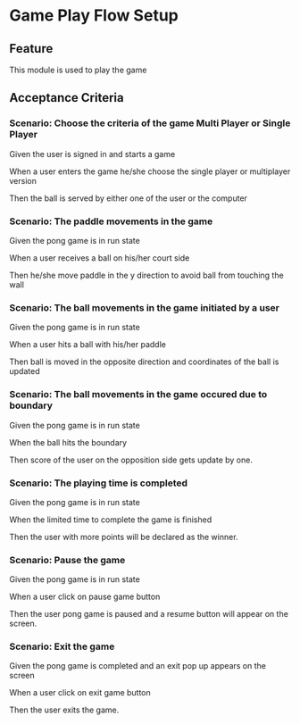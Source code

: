# Game Play Flow Setup

## Feature

This module is used to play the game

## Acceptance Criteria

### Scenario: Choose the criteria of the game Multi Player or Single Player

  Given the user is signed in and starts a game

  When a user enters the game he/she choose the single player or multiplayer version

  Then the ball is served by either one of the user or the computer

### Scenario: The paddle movements in the game

  Given the pong game is in run state

  When a user receives a ball on his/her court side

  Then he/she move paddle in the y direction to avoid ball from touching the wall
  
### Scenario: The ball movements in the game initiated by a user

  Given the pong game is in run state

  When a user hits a ball with his/her paddle

  Then ball is moved in the opposite direction and coordinates of the ball is updated
  
### Scenario: The ball movements in the game occured due to boundary

  Given the pong game is in run state

  When the ball hits the boundary

  Then score of the user on the opposition side gets update by one.
  
### Scenario: The playing time is completed

  Given the pong game is in run state

  When the limited time to complete the game is finished

  Then the user with more points will be declared as the winner.
  
### Scenario: Pause the game

  Given the pong game is in run state
  
  When a user click on pause game button

  Then the user pong game is paused and a resume button will appear on the screen.
  
### Scenario: Exit the game

  Given the pong game is completed and an exit pop up appears on the screen

  When a user click on exit game button

  Then the user exits the game.
